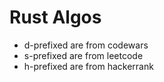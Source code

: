 # Rust Algos

- d-prefixed are from codewars
- s-prefixed are from leetcode
- h-prefixed are from hackerrank
